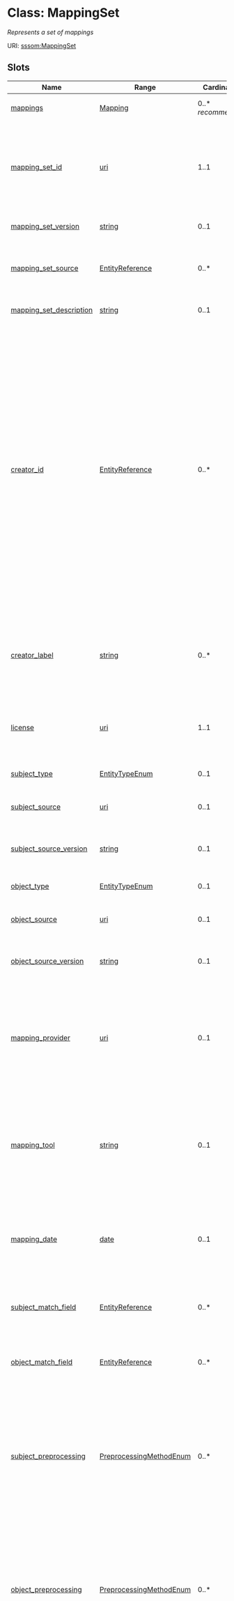 # Class: MappingSet
_Represents a set of mappings_





URI: [sssom:MappingSet](http://w3id.org/sssom/MappingSet)



<!-- no inheritance hierarchy -->



## Slots

| Name | Range | Cardinality | Description  | Info |
| ---  | --- | --- | --- | --- |
| [mappings](mappings.md) | [Mapping](Mapping.md) | 0..* _recommended_ | Contains a list of mapping objects  | . |
| [mapping_set_id](mapping_set_id.md) | [uri](uri.md) | 1..1 | A globally unique identifier for the mapping set (not each individual mapping). Should be IRI, ideally resolvable.  | . |
| [mapping_set_version](mapping_set_version.md) | [string](string.md) | 0..1 | A version string for the mapping.  | . |
| [mapping_set_source](mapping_set_source.md) | [EntityReference](EntityReference.md) | 0..* | A mapping set or set of mapping set that was used to derive the mapping set.  | . |
| [mapping_set_description](mapping_set_description.md) | [string](string.md) | 0..1 | A description of the mapping set.  | . |
| [creator_id](creator_id.md) | [EntityReference](EntityReference.md) | 0..* | Identifies the persons or groups responsible for the creation of the mapping. The creator is the agent that put the mapping in its published form, which may be different from the author, which is a person that was actively involved in the assertion of the mapping. Recommended to be a (pipe-separated) list of ORCIDs or otherwise identifying URLs, but any identifying string (such as name and affiliation) is permissible.  | . |
| [creator_label](creator_label.md) | [string](string.md) | 0..* | A string identifying the creator of this mapping. In the spirit of provenance, consider to use creator_id instead.  | . |
| [license](license.md) | [uri](uri.md) | 1..1 | A url to the license of the mapping. In absence of a license we assume no license.  | . |
| [subject_type](subject_type.md) | [EntityTypeEnum](EntityTypeEnum.md) | 0..1 | The type of entity that is being mapped.  | . |
| [subject_source](subject_source.md) | [uri](uri.md) | 0..1 | URI of ontology source for the subject.  | . |
| [subject_source_version](subject_source_version.md) | [string](string.md) | 0..1 | Version IRI or version string of the source of the subject term.  | . |
| [object_type](object_type.md) | [EntityTypeEnum](EntityTypeEnum.md) | 0..1 | The type of entity that is being mapped.  | . |
| [object_source](object_source.md) | [uri](uri.md) | 0..1 | IRI of ontology source for the object. Version IRI preferred.  | . |
| [object_source_version](object_source_version.md) | [string](string.md) | 0..1 | Version IRI or version string of the source of the object term.  | . |
| [mapping_provider](mapping_provider.md) | [uri](uri.md) | 0..1 | URL pointing to the source that provided the mapping, for example an ontology that already contains the mappings, or a database from which it was derived.  | . |
| [mapping_tool](mapping_tool.md) | [string](string.md) | 0..1 | A reference to the tool or algorithm that was used to generate the mapping. Should be a URL pointing to more info about it, but can be free text.  | . |
| [mapping_date](mapping_date.md) | [date](date.md) | 0..1 | The date the mapping was asserted. This is different from the date the mapping was published or compiled in a SSSOM file.  | . |
| [subject_match_field](subject_match_field.md) | [EntityReference](EntityReference.md) | 0..* | A tuple of fields (term annotations on the subject) that was used for the match.  | . |
| [object_match_field](object_match_field.md) | [EntityReference](EntityReference.md) | 0..* | A tuple of fields (term annotations on the object) that was used for the match.  | . |
| [subject_preprocessing](subject_preprocessing.md) | [PreprocessingMethodEnum](PreprocessingMethodEnum.md) | 0..* | Method of preprocessing applied to the fields of the subject. If different preprocessing steps were performed on different fields, it is recommended to store the match in separate rows.  | . |
| [object_preprocessing](object_preprocessing.md) | [PreprocessingMethodEnum](PreprocessingMethodEnum.md) | 0..* | Method of preprocessing applied to the fields of the object. If different preprocessing steps were performed on different fields, it is recommended to store the match in separate rows.  | . |
| [see_also](see_also.md) | [string](string.md) | 0..* | A URL specific for the mapping instance. E.g. for kboom we have a per-mapping image that shows surrounding axioms that drive probability. Could also be a github issue URL that discussed a complicated alignment  | . |
| [other](other.md) | [string](string.md) | 0..1 | Pipe separated list of key value pairs for properties not part of the SSSOM spec. Can be used to encode additional provenance data.  | . |
| [comment](comment.md) | [string](string.md) | 0..1 | Free text field containing either curator notes or text generated by tool providing additional informative information.  | . |


## Usages



## Identifier and Mapping Information









## LinkML Specification

<!-- TODO: investigate https://stackoverflow.com/questions/37606292/how-to-create-tabbed-code-blocks-in-mkdocs-or-sphinx -->

### Direct

<details>
```yaml
name: mapping set
description: Represents a set of mappings
from_schema: http://w3id.org/sssom/schema/
slots:
- mappings
- mapping_set_id
- mapping_set_version
- mapping_set_source
- mapping_set_description
- creator_id
- creator_label
- license
- subject_type
- subject_source
- subject_source_version
- object_type
- object_source
- object_source_version
- mapping_provider
- mapping_tool
- mapping_date
- subject_match_field
- object_match_field
- subject_preprocessing
- object_preprocessing
- see_also
- other
- comment
slot_usage:
  license:
    name: license
    required: true

```
</details>

### Induced

<details>
```yaml
name: mapping set
description: Represents a set of mappings
from_schema: http://w3id.org/sssom/schema/
slot_usage:
  license:
    name: license
    required: true
attributes:
  mappings:
    name: mappings
    description: Contains a list of mapping objects
    from_schema: http://w3id.org/sssom/schema/
    multivalued: true
    alias: mappings
    owner: mapping set
    range: mapping
    recommended: true
    inlined_as_list: true
  mapping_set_id:
    name: mapping_set_id
    description: A globally unique identifier for the mapping set (not each individual
      mapping). Should be IRI, ideally resolvable.
    examples:
    - value: http://purl.obolibrary.org/obo/mondo/mappings/mondo_exactmatch_ncit.sssom.tsv
      description: (A persistent URI pointing to the latest version of the Mondo -
        NCIT mapping in the Mondo namespace.)
    from_schema: http://w3id.org/sssom/schema/
    alias: mapping_set_id
    owner: mapping set
    range: uri
    required: true
  mapping_set_version:
    name: mapping_set_version
    description: A version string for the mapping.
    examples:
    - value: '2020-01-01'
      description: (A date-based version that indicates that the mapping was published
        on the 1st January in 2021.)
    - value: 1.2.1
      description: (A semantic version tag that indicates that this is the 1st major,
        2nd minor version, patch 1 (https://semver.org/).)
    from_schema: http://w3id.org/sssom/schema/
    slot_uri: owl:versionInfo
    alias: mapping_set_version
    owner: mapping set
    range: string
  mapping_set_source:
    name: mapping_set_source
    description: A mapping set or set of mapping set that was used to derive the mapping
      set.
    examples:
    - value: MONDO_MAPPINGS:mondo_exactmatch_ncit.sssom.tsv
    - value: MONDO_MAPPINGS:mondo_exactmatch_ncit.sssom.tsv|MONDO_MAPPINGS:mondo_exactmatch_omim.sssom.tsv
      description: (multivalued example in TSV)
    from_schema: http://w3id.org/sssom/schema/
    slot_uri: prov:wasDerivedFrom
    multivalued: true
    alias: mapping_set_source
    owner: mapping set
    range: EntityReference
  mapping_set_description:
    name: mapping_set_description
    description: A description of the mapping set.
    examples:
    - value: This mapping set was produced to integrate human and mouse phenotype
        data at the IMPC. It is primarily used for making mouse phenotypes searchable
        by human synonyms at https://mousephenotype.org/.
    from_schema: http://w3id.org/sssom/schema/
    slot_uri: dc:description
    alias: mapping_set_description
    owner: mapping set
    range: string
  creator_id:
    name: creator_id
    description: Identifies the persons or groups responsible for the creation of
      the mapping. The creator is the agent that put the mapping in its published
      form, which may be different from the author, which is a person that was actively
      involved in the assertion of the mapping. Recommended to be a (pipe-separated)
      list of ORCIDs or otherwise identifying URLs, but any identifying string (such
      as name and affiliation) is permissible.
    from_schema: http://w3id.org/sssom/schema/
    slot_uri: dc:creator
    multivalued: true
    alias: creator_id
    owner: mapping set
    range: EntityReference
  creator_label:
    name: creator_label
    description: A string identifying the creator of this mapping. In the spirit of
      provenance, consider to use creator_id instead.
    from_schema: http://w3id.org/sssom/schema/
    multivalued: true
    alias: creator_label
    owner: mapping set
    range: string
  license:
    name: license
    description: A url to the license of the mapping. In absence of a license we assume
      no license.
    from_schema: http://w3id.org/sssom/schema/
    slot_uri: dcterms:license
    alias: license
    owner: mapping set
    range: uri
    required: true
  subject_type:
    name: subject_type
    description: The type of entity that is being mapped.
    examples:
    - value: owl:Class
    from_schema: http://w3id.org/sssom/schema/
    alias: subject_type
    owner: mapping set
    range: entity_type_enum
  subject_source:
    name: subject_source
    description: URI of ontology source for the subject.
    examples:
    - value: http://purl.obolibrary.org/obo/mondo.owl
      description: (A persistent IRI pointing to the latest version of the Mondo ontology.)
    from_schema: http://w3id.org/sssom/schema/
    alias: subject_source
    owner: mapping set
    range: uri
  subject_source_version:
    name: subject_source_version
    description: Version IRI or version string of the source of the subject term.
    examples:
    - value: http://purl.obolibrary.org/obo/mondo/releases/2021-01-30/mondo.owl
      description: (A persistent Version IRI pointing to the Mondo version '2021-01-30')
    from_schema: http://w3id.org/sssom/schema/
    alias: subject_source_version
    owner: mapping set
    range: string
  object_type:
    name: object_type
    description: The type of entity that is being mapped.
    examples:
    - value: owl:Class
    from_schema: http://w3id.org/sssom/schema/
    alias: object_type
    owner: mapping set
    range: entity_type_enum
  object_source:
    name: object_source
    description: IRI of ontology source for the object. Version IRI preferred.
    examples:
    - value: http://purl.obolibrary.org/obo/mondo.owl
      description: (A persistent IRI pointing to the latest version of the Mondo ontology.)
    from_schema: http://w3id.org/sssom/schema/
    alias: object_source
    owner: mapping set
    range: uri
  object_source_version:
    name: object_source_version
    description: Version IRI or version string of the source of the object term.
    examples:
    - value: http://purl.obolibrary.org/obo/mondo/releases/2021-01-30/mondo.owl
      description: (A persistent Version IRI pointing to the Mondo version '2021-01-30')
    from_schema: http://w3id.org/sssom/schema/
    alias: object_source_version
    owner: mapping set
    range: string
  mapping_provider:
    name: mapping_provider
    description: URL pointing to the source that provided the mapping, for example
      an ontology that already contains the mappings, or a database from which it
      was derived.
    from_schema: http://w3id.org/sssom/schema/
    alias: mapping_provider
    owner: mapping set
    range: uri
  mapping_tool:
    name: mapping_tool
    description: A reference to the tool or algorithm that was used to generate the
      mapping. Should be a URL pointing to more info about it, but can be free text.
    examples:
    - value: https://github.com/AgreementMakerLight/AML-Project
    from_schema: http://w3id.org/sssom/schema/
    alias: mapping_tool
    owner: mapping set
    range: string
  mapping_date:
    name: mapping_date
    description: The date the mapping was asserted. This is different from the date
      the mapping was published or compiled in a SSSOM file.
    from_schema: http://w3id.org/sssom/schema/
    slot_uri: pav:authoredOn
    alias: mapping_date
    owner: mapping set
    range: date
  subject_match_field:
    name: subject_match_field
    description: A tuple of fields (term annotations on the subject) that was used
      for the match.
    from_schema: http://w3id.org/sssom/schema/
    multivalued: true
    alias: subject_match_field
    owner: mapping set
    range: EntityReference
  object_match_field:
    name: object_match_field
    description: A tuple of fields (term annotations on the object) that was used
      for the match.
    from_schema: http://w3id.org/sssom/schema/
    multivalued: true
    alias: object_match_field
    owner: mapping set
    range: EntityReference
  subject_preprocessing:
    name: subject_preprocessing
    description: Method of preprocessing applied to the fields of the subject. If
      different preprocessing steps were performed on different fields, it is recommended
      to store the match in separate rows.
    from_schema: http://w3id.org/sssom/schema/
    multivalued: true
    alias: subject_preprocessing
    owner: mapping set
    range: preprocessing_method_enum
  object_preprocessing:
    name: object_preprocessing
    description: Method of preprocessing applied to the fields of the object. If different
      preprocessing steps were performed on different fields, it is recommended to
      store the match in separate rows.
    from_schema: http://w3id.org/sssom/schema/
    multivalued: true
    alias: object_preprocessing
    owner: mapping set
    range: preprocessing_method_enum
  see_also:
    name: see_also
    description: A URL specific for the mapping instance. E.g. for kboom we have a
      per-mapping image that shows surrounding axioms that drive probability. Could
      also be a github issue URL that discussed a complicated alignment
    from_schema: http://w3id.org/sssom/schema/
    slot_uri: rdfs:seeAlso
    multivalued: true
    alias: see_also
    owner: mapping set
    range: string
  other:
    name: other
    description: Pipe separated list of key value pairs for properties not part of
      the SSSOM spec. Can be used to encode additional provenance data.
    from_schema: http://w3id.org/sssom/schema/
    alias: other
    owner: mapping set
    range: string
  comment:
    name: comment
    description: Free text field containing either curator notes or text generated
      by tool providing additional informative information.
    from_schema: http://w3id.org/sssom/schema/
    slot_uri: rdfs:comment
    alias: comment
    owner: mapping set
    range: string

```
</details>